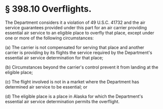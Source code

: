 # § 398.10   Overflights.

The Department considers it a violation of 49 U.S.C. 41732 and the air service guarantees provided under this part for an air carrier providing essential air service to an eligible place to overfly that place, except under one or more of the following circumstances: 


(a) The carrier is not compensated for serving that place and another carrier is providing by its flights the service required by the Department's essential air service determination for that place; 


(b) Circumstances beyond the carrier's control prevent it from landing at the eligible place; 


(c) The flight involved is not in a market where the Department has determined air service to be essential; or 


(d) The eligible place is a place in Alaska for which the Department's essential air service determination permits the overflight. 




